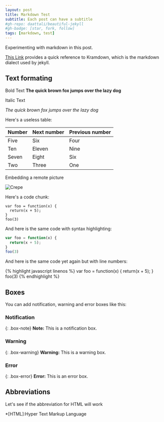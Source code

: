 ```yaml
---
layout: post
title: Markdown Test
subtitle: Each post can have a subtitle
#gh-repo: daattali/beautiful-jekyll
#gh-badge: [star, fork, follow]
tags: [markdown, test]
---
```

Experimenting with markdown in this post.

[This Link](https://kramdown.gettalong.org/quickref.html) provides a quick reference to Kramdown, which is the markdown dialect used by jekyll.

## Text formating
Bold Text
**The quick brown fox jumps over the lazy dog**

Italic Text

_The quick brown fox jumps over the lazy dog_

Here's a useless table:

| Number | Next number | Previous number |
| :------ |:--- | :--- |
| Five | Six | Four |
| Ten | Eleven | Nine |
| Seven | Eight | Six |
| Two | Three | One |


Embedding a remote picture

![Crepe](http://s3-media3.fl.yelpcdn.com/bphoto/cQ1Yoa75m2yUFFbY2xwuqw/348s.jpg)

Here's a code chunk:

~~~
var foo = function(x) {
  return(x + 5);
}
foo(3)
~~~

And here is the same code with syntax highlighting:

```javascript
var foo = function(x) {
  return(x + 5);
}
foo(3)
```

And here is the same code yet again but with line numbers:

{% highlight javascript linenos %}
var foo = function(x) {
  return(x + 5);
}
foo(3)
{% endhighlight %}

## Boxes
You can add notification, warning and error boxes like this:

### Notification

{: .box-note}
**Note:** This is a notification box.

### Warning

{: .box-warning}
**Warning:** This is a warning box.

### Error

{: .box-error}
**Error:** This is an error box.

## Abbreviations
Let's see if the abbreviation for HTML will work

*[HTML]:Hyper Text Markup Language

